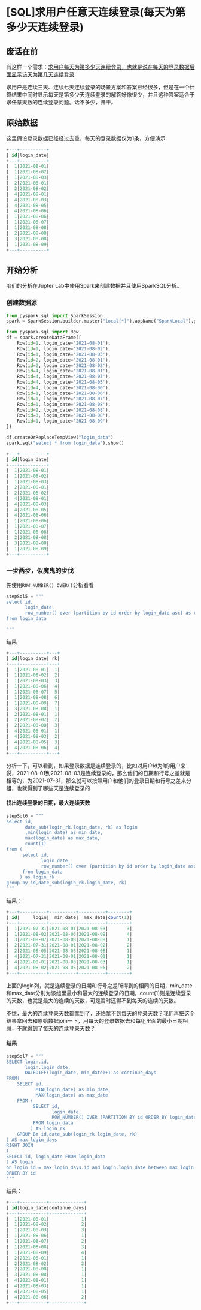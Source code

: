 # [SQL]求用户任意天连续登录(每天为第多少天连续登录)

## 废话在前

有这样一个需求：<u>求用户每天为第多少天连续登录，也就是说在每天的登录数据后面显示该天为第几天连续登录</u>



求用户是连续三天、连续七天连续登录的场景方案和答案已经很多，但是在一个计算结果中同时显示每天是第多少天连续登录的解答好像很少，并且这种答案适合于求任意天数的连续登录问题。话不多少，开干。



## 原始数据

这里假设登录数据已经经过去重，每天的登录数据仅为1条，方便演示

~~~SQL
+---+----------+
| id|login_date|
+---+----------+
|  1|2021-08-01|
|  1|2021-08-02|
|  1|2021-08-03|
|  2|2021-08-01|
|  2|2021-08-02|
|  4|2021-08-01|
|  4|2021-08-03|
|  4|2021-08-05|
|  4|2021-08-06|
|  1|2021-08-06|
|  1|2021-08-07|
|  1|2021-08-08|
|  2|2021-08-08|
|  3|2021-08-08|
|  1|2021-08-09|
+---+----------+
~~~



## 开始分析

咱们的分析在Jupter Lab中使用Spark来创建数据并且使用SparkSQL分析。

### 创建数据源

~~~Python
from pyspark.sql import SparkSession
spark = SparkSession.builder.master("local[*]").appName("SparkLocal").getOrCreate()

from pyspark.sql import Row
df = spark.createDataFrame([
    Row(id=1, login_date='2021-08-01'),
    Row(id=1, login_date='2021-08-02'),
    Row(id=1, login_date='2021-08-03'),
    Row(id=2, login_date='2021-08-01'),
    Row(id=2, login_date='2021-08-02'),
    Row(id=4, login_date='2021-08-01'),
    Row(id=4, login_date='2021-08-03'),
    Row(id=4, login_date='2021-08-05'),
    Row(id=4, login_date='2021-08-06'),
    Row(id=1, login_date='2021-08-06'),
    Row(id=1, login_date='2021-08-07'),
    Row(id=1, login_date='2021-08-08'),
    Row(id=2, login_date='2021-08-08'),
    Row(id=3, login_date='2021-08-08'),
    Row(id=1, login_date='2021-08-09')
])

df.createOrReplaceTempView("login_data")
spark.sql("select * from login_data").show()
~~~

~~~SQL
+---+----------+
| id|login_date|
+---+----------+
|  1|2021-08-01|
|  1|2021-08-02|
|  1|2021-08-03|
|  2|2021-08-01|
|  2|2021-08-02|
|  4|2021-08-01|
|  4|2021-08-03|
|  4|2021-08-05|
|  4|2021-08-06|
|  1|2021-08-06|
|  1|2021-08-07|
|  1|2021-08-08|
|  2|2021-08-08|
|  3|2021-08-08|
|  1|2021-08-09|
+---+----------+
~~~



### 一步两步，似魔鬼的步伐

先使用`ROW_NUMBER() OVER()`分析看看

~~~python
stepSql5 = """
select id,
       login_date,
       row_number() over (partition by id order by login_date asc) as rk
from login_data

"""
~~~

结果

~~~SQL
+---+----------+---+
| id|login_date| rk|
+---+----------+---+
|  1|2021-08-01|  1|
|  1|2021-08-02|  2|
|  1|2021-08-03|  3|
|  1|2021-08-06|  4|
|  1|2021-08-07|  5|
|  1|2021-08-08|  6|
|  1|2021-08-09|  7|
|  3|2021-08-08|  1|
|  2|2021-08-01|  1|
|  2|2021-08-02|  2|
|  2|2021-08-08|  3|
|  4|2021-08-01|  1|
|  4|2021-08-03|  2|
|  4|2021-08-05|  3|
|  4|2021-08-06|  4|
+---+----------+---+
~~~

分析一下，可以看到，如果登录数据是连续登录的，比如对用户id为1的用户来说，2021-08-01到2021-08-03是连续登录的，那么他们的日期和行号之差就是相等的，为2021-07-31，那么就可以按照用户和他们的登录日期和行号之差来分组，也就得到了哪些天是连续登录的

#### 找出连续登录的日期，最大连续天数

~~~python
stepSql6 = """
select id,
       date_sub(login_rk.login_date, rk) as login
       ,min(login_date) as min_date,
       max(login_date) as max_date,
       count(1)
from (
      select id,
             login_date,
             row_number() over (partition by id order by login_date asc) as rk
      from login_data
     ) as login_rk
group by id,date_sub(login_rk.login_date, rk)
"""
~~~

结果：

~~~SQL
+---+----------+----------+----------+--------+
| id|     login|  min_date|  max_date|count(1)|
+---+----------+----------+----------+--------+
|  1|2021-07-31|2021-08-01|2021-08-03|       3|
|  1|2021-08-02|2021-08-06|2021-08-09|       4|
|  3|2021-08-07|2021-08-08|2021-08-08|       1|
|  2|2021-07-31|2021-08-01|2021-08-02|       2|
|  2|2021-08-05|2021-08-08|2021-08-08|       1|
|  4|2021-07-31|2021-08-01|2021-08-01|       1|
|  4|2021-08-01|2021-08-03|2021-08-03|       1|
|  4|2021-08-02|2021-08-05|2021-08-06|       2|
+---+----------+----------+----------+--------+
~~~

上面的login列，就是连续登录的日期和行号之差所得到的相同的日期，min_date和max_date分别为该组里最小和最大的连续登录的日期，count(1)则是连续登录的天数，也就是最大的连续的天数，可是暂时还得不到每天的连续的天数。

不慌，最大的连续登录天数都拿到了，还怕拿不到每天的登录天数？我们再把这个结果拿回去和原始数据join一下，用每天的登录数据去和每组里面的最小日期相减，不就得到了每天的连续登录天数？

#### 结果

~~~python
stepSql7 = """
SELECT login.id,
       login.login_date,
       DATEDIFF(login_date, min_date)+1 as continue_days
FROM(
    SELECT id,
           MIN(login_date) as min_date,
           MAX(login_date) as max_date
    FROM (
          SELECT id,
                 login_date,
                 ROW_NUMBER() OVER (PARTITION BY id ORDER BY login_date ASC) as rk
          FROM login_data
         ) AS login_rk
    GROUP BY id,date_sub(login_rk.login_date, rk)
) AS max_login_days
RIGHT JOIN 
(
SELECT id, login_date FROM login_data
) AS login 
on login.id = max_login_days.id and login.login_date between max_login_days.min_date and max_login_days.max_date 
ORDER BY id
"""
~~~

结果：

~~~SQL
+---+----------+-------------+
| id|login_date|continue_days|
+---+----------+-------------+
|  1|2021-08-01|            1|
|  1|2021-08-02|            2|
|  1|2021-08-03|            3|
|  1|2021-08-06|            1|
|  1|2021-08-07|            2|
|  1|2021-08-08|            3|
|  1|2021-08-09|            4|
|  2|2021-08-01|            1|
|  2|2021-08-02|            2|
|  2|2021-08-08|            1|
|  3|2021-08-08|            1|
|  4|2021-08-01|            1|
|  4|2021-08-03|            1|
|  4|2021-08-05|            1|
|  4|2021-08-06|            2|
+---+----------+-------------+
~~~



